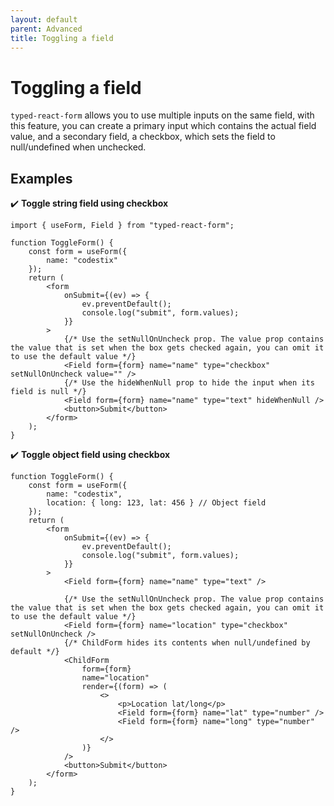 ```yaml
---
layout: default
parent: Advanced
title: Toggling a field
---
```


# Toggling a field

`typed-react-form` allows you to use multiple inputs on the same field, with this feature, you can create a primary input which contains the actual field value, and a secondary field, a checkbox, which sets the field to null/undefined when unchecked.

## Examples

✔️ **Toggle string field using checkbox**

```tsx
import { useForm, Field } from "typed-react-form";

function ToggleForm() {
    const form = useForm({
        name: "codestix"
    });
    return (
        <form
            onSubmit={(ev) => {
                ev.preventDefault();
                console.log("submit", form.values);
            }}
        >
            {/* Use the setNullOnUncheck prop. The value prop contains the value that is set when the box gets checked again, you can omit it to use the default value */}
            <Field form={form} name="name" type="checkbox" setNullOnUncheck value="" />
            {/* Use the hideWhenNull prop to hide the input when its field is null */}
            <Field form={form} name="name" type="text" hideWhenNull />
            <button>Submit</button>
        </form>
    );
}
```

✔️ **Toggle object field using checkbox**

```tsx
function ToggleForm() {
    const form = useForm({
        name: "codestix",
        location: { long: 123, lat: 456 } // Object field
    });
    return (
        <form
            onSubmit={(ev) => {
                ev.preventDefault();
                console.log("submit", form.values);
            }}
        >
            <Field form={form} name="name" type="text" />

            {/* Use the setNullOnUncheck prop. The value prop contains the value that is set when the box gets checked again, you can omit it to use the default value */}
            <Field form={form} name="location" type="checkbox" setNullOnUncheck />
            {/* ChildForm hides its contents when null/undefined by default */}
            <ChildForm
                form={form}
                name="location"
                render={(form) => (
                    <>
                        <p>Location lat/long</p>
                        <Field form={form} name="lat" type="number" />
                        <Field form={form} name="long" type="number" />
                    </>
                )}
            />
            <button>Submit</button>
        </form>
    );
}
```
